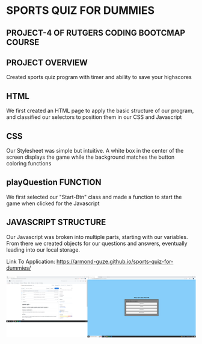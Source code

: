 # SPORTS QUIZ FOR DUMMIES

## PROJECT-4 OF RUTGERS CODING BOOTCMAP COURSE

## PROJECT OVERVIEW
Created sports quiz program with timer and ability to save your highscores

## HTML 
We first created an HTML page to apply the basic structure of our program, and classified our selectors to position them in our CSS and Javascript

## CSS
Our Stylesheet was simple but intuitive. A white box in the center of the screen displays the game while the background matches the button coloring functions

## playQuestion FUNCTION
We first selected our "Start-Btn" class and made a function to start the game when clicked for the Javascript

## JAVASCRIPT STRUCTURE
Our Javascript was broken into multiple parts, starting with our variables. From there we created objects for our questions and answers, eventually leading into our local storage. 

Link To Application: https://armond-guze.github.io/sports-quiz-for-dummies/

![Image-of-Repo](Assets\image.png)